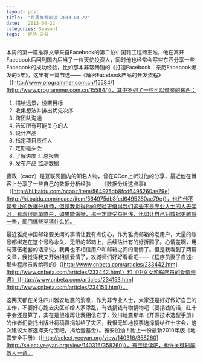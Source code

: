 ```yaml
---
layout: post
title:  "每周推荐阅读 2013-04-22"
date:   2013-04-22
categories: Season1
tags:   经验 公益
---
```


本周的第一篇推荐文章来自Facebook的第二位中国籍工程师王淮，他在离开Facebook后回到国内后当了一位天使投资人，同时他也经常会写些东西分享一些Facebook的成功经验，比如那本非常畅销的《打造Facebook：亲历Facebook爆发的5年》，这里有一篇节选——《解密Facebook产品的开发流程》（[http://www.programmer.com.cn/15584/](http://www.programmer.com.cn/15584/)），其中罗列了一些可以借鉴的东西：

1. 描绘远景，设置目标
2. 收集想法并排出优先次序
3. 跨团队沟通
4. 告知所有可能关心的人
5. 设计产品
6. 指定项目责任人
7. 定期碰头会
8. 了解进度 汇总报告
9. 发布产品 监测数据

曹政（caoz）是互联网圈内的知名人物，曾在QCon上听过他的分享，最近他在博客上分享了一些自己的数据分析经验——《数据分析这点事》（[http://hi.baidu.com/ncaoz/item/564975db8fcd6495260ae79e](http://hi.baidu.com/ncaoz/item/564975db8fcd6495260ae79e)），也许他不是专业的数据分析师，但是我觉得他的经验更值得我们这些不是专业人士的人去学习，看着很简单直白，如果能做好，那一定能受益匪浅，比如让自己对数据更敏感一些，部门搞些竞猜什么的。

最近雅虎中国邮箱要关闭的事情让我有点伤心，作为雅虎邮箱的老用户，大量的账号都绑定在这个号称永久、无限的邮箱上，后续估计有的好折腾了。心情差啊，用句落伍老套的话来说，我再也不相信用户和邮箱之间的爱情了。但是我看到了两篇文章，我觉得我又开始相信爱情了，攻城师们好好看看吧——《程序员妻子自述:那些程序员教给我的》（[http://www.cnbeta.com/articles/233442.htm](http://www.cnbeta.com/articles/233442.htm)）和《中文女和程序员的爱情奇遇》（[http://www.cnbeta.com/articles/234153.htm](http://www.cnbeta.com/articles/234153.htm)）。

这两天都在关注四川雅安地震的消息，作为非专业人士，大家还是好好做好自己的工作，不要好心跑去灾区却给人家添乱，有钱捐钱有物捐物吧（要捐钱的话，红十字会还是算了，实在是很难再让我相信它了，汶川地震那年《开源技术选型手册》的作者们委托出版社将稿费捐献给了灾区，我很无知地投票选择捐给红十字会，这次建议大家选择支付宝吧，捐给壹基金）。雅安加油！附上一份最新2010年版《地震安全手册》（[http://select.yeeyan.org/view/140316/358260](http://select.yeeyan.org/view/140316/358260)），有空读读吧，也许关键时能救人一命。